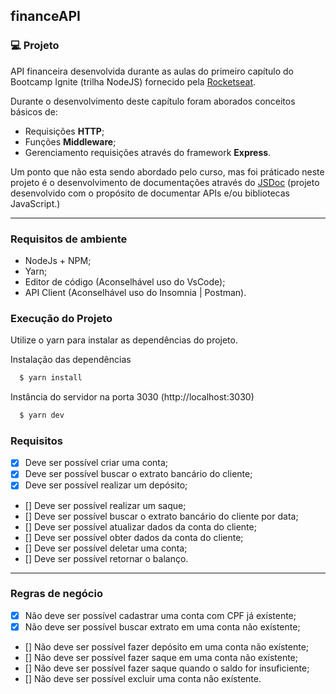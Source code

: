 ## financeAPI 

### 💻 Projeto
API financeira desenvolvida durante as aulas do primeiro capítulo do Bootcamp Ignite (trilha NodeJS) fornecido pela [Rocketseat](https://www.rocketseat.com.br/ignite).

Durante o desenvolvimento deste capítulo foram aborados conceitos básicos de:

- Requisições **HTTP**;
- Funções **Middleware**;
- Gerenciamento requisições através do framework **Express**.

Um ponto que não esta sendo abordado pelo curso, mas foi práticado neste projeto é 
o desenvolvimento de documentações através do [JSDoc](https://jsdoc.app/)
(projeto desenvolvido com o propósito de documentar APIs e/ou bibliotecas JavaScript.)

---
### Requisitos de ambiente

- NodeJs + NPM;
- Yarn;
- Editor de código (Aconselhável uso do VsCode);
- API Client (Aconselhável uso do Insomnia | Postman).

### Execução do Projeto
Utilize o yarn para instalar as dependências do projeto.

Instalação das dependências
```bash
  $ yarn install
```
Instância do servidor na porta 3030 (http://localhost:3030)
```bash
  $ yarn dev
```

### Requisitos

- [x] Deve ser possível criar uma conta;
- [x] Deve ser possível buscar o extrato bancário do cliente;
- [x] Deve ser possível realizar um depósito;
- [] Deve ser possível realizar um saque;
- [] Deve ser possível buscar o extrato bancário do cliente por data;
- [] Deve ser possível atualizar dados da conta do cliente;
- [] Deve ser possível obter dados da conta do cliente;
- [] Deve ser possível deletar uma conta;
- [] Deve ser possível retornar o balanço.

---

### Regras de negócio

- [x] Não deve ser possível cadastrar uma conta com CPF já exístente;
- [x] Não deve ser possível buscar extrato em uma conta não exístente;
- [] Não deve ser possível fazer depósito em uma conta não exístente;
- [] Não deve ser possível fazer saque em uma conta não exístente;
- [] Não deve ser possível fazer saque quando o saldo for insuficiente;
- [] Não deve ser possível excluir uma conta não exístente.

